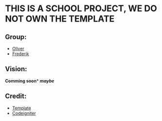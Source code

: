 # THIS IS A SCHOOL PROJECT, WE DO NOT OWN THE TEMPLATE

## Group:
* [Oliver](https://github.com/Voss19)
* [Frederik](https://github.com/hamistolen)

## Vision:
**Comming soon*** ***maybe***

## Credit:
* [Template](https://html5up.net/phantom)
* [Codeigniter](https://codeigniter.com/)